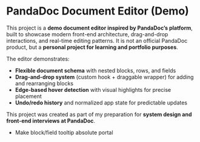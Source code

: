 # PandaDoc Document Editor (Demo)

This project is a **demo document editor inspired by PandaDoc’s platform**, built to showcase modern front-end architecture, drag-and-drop interactions, and real-time editing patterns. It is not an official PandaDoc product, but a **personal project for learning and portfolio purposes**.

The editor demonstrates:

- **Flexible document schema** with nested blocks, rows, and fields
- **Drag-and-drop system** (custom hook + draggable wrapper) for adding and rearranging blocks
- **Edge-based hover detection** with visual highlights for precise placement
- **Undo/redo history** and normalized app state for predictable updates

This project was created as part of my preparation for **system design and front-end interviews at PandaDoc**.

<!-- TODO -->

- Make block/field tooltip absolute portal
